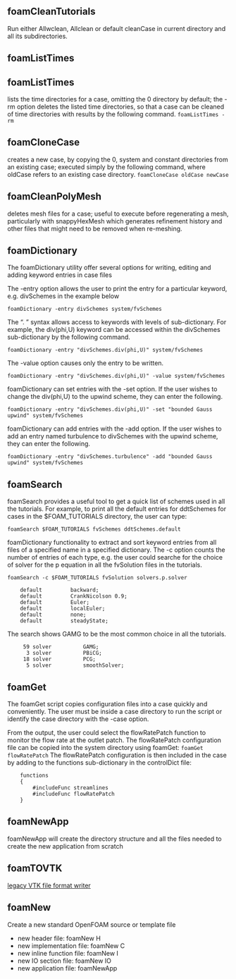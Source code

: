 ## foamCleanTutorials

Run either Allwclean, Allclean or default cleanCase in current directory and all its subdirectories.

## foamListTimes

## foamListTimes

lists the time directories for a case, omitting the 0 directory by default; the -rm option deletes the listed time directories, so that a case can be cleaned of time directories with results by the following command.
`foamListTimes -rm`

## foamCloneCase

creates a new case, by copying the 0, system and constant directories from an existing case; executed simply by the following command, where oldCase refers to an existing case directory.
`foamCloneCase oldCase newCase`

## foamCleanPolyMesh

deletes mesh files for a case; useful to execute before regenerating a mesh, particularly with snappyHexMesh which generates refinement history and other files that might need to be removed when re-meshing.

## foamDictionary

The foamDictionary utility offer several options for writing, editing and adding keyword entries in case files

The -entry option allows the user to print the entry for a particular keyword, e.g. divSchemes in the example below

`foamDictionary -entry divSchemes system/fvSchemes`

The “. ” syntax allows access to keywords with levels of sub-dictionary. For example, the div(phi,U) keyword can be accessed within the divSchemes sub-dictionary by the following command.

`foamDictionary -entry "divSchemes.div(phi,U)" system/fvSchemes`

The -value option causes only the entry to be written.

`foamDictionary -entry "divSchemes.div(phi,U)" -value system/fvSchemes`

foamDictionary can set entries with the -set option. If the user wishes to change the div(phi,U) to the upwind scheme, they can enter the following.

`foamDictionary -entry "divSchemes.div(phi,U)" -set "bounded Gauss upwind" system/fvSchemes`

foamDictionary can add entries with the -add option. If the user wishes to add an entry named turbulence to divSchemes with the upwind scheme, they can enter the following.

`foamDictionary -entry "divSchemes.turbulence" -add "bounded Gauss upwind" system/fvSchemes`

## foamSearch

foamSearch provides a useful tool to get a quick list of schemes used in all the tutorials. For example, to print all the default entries for ddtSchemes for cases in the \$FOAM_TUTORIALS directory, the user can type:

`foamSearch $FOAM_TUTORIALS fvSchemes ddtSchemes.default`

foamDictionary functionality to extract and sort keyword entries from all files of a specified name in a specified dictionary. The -c option counts the number of entries of each type, e.g. the user could searche for the choice of solver for the p equation in all the fvSolution files in the tutorials.

`foamSearch -c $FOAM_TUTORIALS fvSolution solvers.p.solver`

```table
    default         backward;
    default         CrankNicolson 0.9;
    default         Euler;
    default         localEuler;
    default         none;
    default         steadyState;
```

The search shows GAMG to be the most common choice in all the tutorials.

```table
     59 solver          GAMG;
      3 solver          PBiCG;
     18 solver          PCG;
      5 solver          smoothSolver;
```

## foamGet

The foamGet script copies configuration files into a case quickly and conveniently. The user must be inside a case directory to run the script or identify the case directory with the -case option.

From the output, the user could select the flowRatePatch function to monitor the flow rate at the outlet patch. The flowRatePatch configuration file can be copied into the system directory using foamGet:
`foamGet flowRatePatch`
The flowRatePatch configuration is then included in the case by adding to the functions sub-dictionary in the controlDict file:

```dict
    functions
    {
        #includeFunc streamlines
        #includeFunc flowRatePatch
    }
```

## foamNewApp

foamNewApp will create the directory structure and all the files needed to create the new application from scratch

## foamTOVTK

[legacy VTK file format writer](https://openfoamwiki.net/index.php/FoamToVTK)

## foamNew

Create a new standard OpenFOAM source or template file

- new header file: foamNew H <name>
- new implementation file: foamNew C <name>
- new inline function file: foamNew I <name>
- new IO section file: foamNew IO <name>
- new application file: foamNewApp <name>
